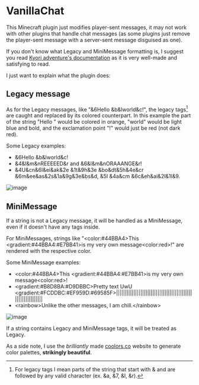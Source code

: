 # VanillaChat
This Minecraft plugin just modifies player-sent messages, it may not work with other plugins that handle chat messages (as some plugins just remove the player-sent message with a server-sent message disguised as one).

If you don't know what Legacy and MiniMessage formatting is, I suggest you read [Kyori adventure's documentation](https://docs.adventure.kyori.net/index.html) as it is very well-made and satisfying to read.

I just want to explain what the plugin does:

## 	Legacy message
As for the Legacy messages, like "&6Hello &b&lworld&c!", the legacy tags[^1] are caught and replaced by its colored counterpart. In this example the part of the string "Hello " would be colored in orange, "world" would be light blue and bold, and the exclamation point "!" would just be red (not dark red).

Some Legacy examples:

- &6Hello &b&lworld&c!
- &4&l&m&nREEEEED&r and &6&l&m&nORAAANGE&r!
- &4U&cn&6l&ei&ak&2e &1t&9h&3e &bo&dt&5h&4e&cr &6m&ee&as&2s&1a&9g&3e&bs&d, &5I &4a&cm &6c&eh&ai&2l&1l&9.

![image](https://user-images.githubusercontent.com/43653262/197389291-71876389-5c72-42bb-ae06-aa6be2c021ec.png)

## MiniMessage
If a string is not a Legacy message, it will be handled as a MiniMessage, even if it doesn't have any tags inside.

For MiniMessages, strings like "\<color:#44BBA4\>This \<gradient:#44BBA4:#E7BB41\>is my very own message\<color:red\>!" are rendered with the respective color.

Some MiniMessage examples:

- \<color:#44BBA4\>This \<gradient:#44BBA4:#E7BB41\>is my very own message\<color:red\>!
- \<gradient:#B8D8BA:#D9DBBC\>Pretty text UwU \<gradient:#FCDDBC:#EF959D:#69585F\>||||||||||||||||||||||||||||||||||||||||||||||||||||||||||||
- \<rainbow\>Unlike the other messages, I am chill.\</rainbow\>

![image](https://user-images.githubusercontent.com/43653262/197390538-516f5745-ebf1-4ceb-b9ef-21062d92da66.png)

If a string contains Legacy and MiniMessage tags, it will be treated as Legacy.

As a side note, I use the *brilliantly* made [coolors.co](https://coolors.co/generate) website to generate color palettes, **strikingly beautiful**.

[^1]: For legacy tags I mean parts of the string that start with & and are followed by any valid character[^2] (ex. &a, &7, &l, &r).

[^2]: Exactly 0123456789abcdefklmnor
